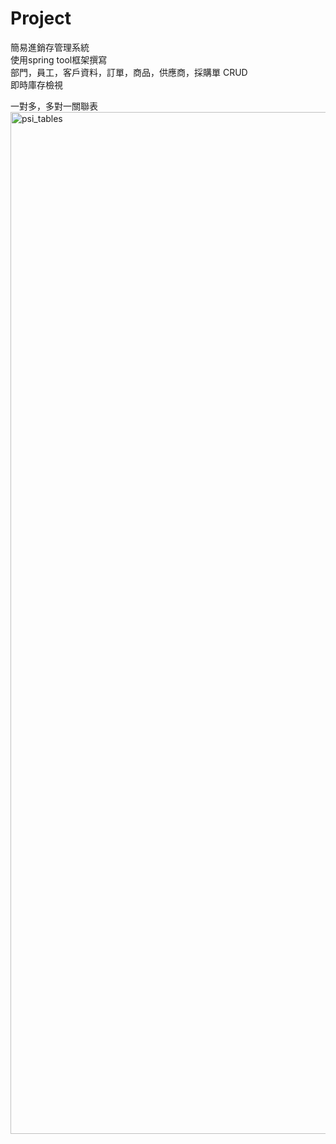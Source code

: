 # Project
簡易進銷存管理系統  
使用spring tool框架撰寫  
部門，員工，客戶資料，訂單，商品，供應商，採購單 CRUD  
即時庫存檢視  

一對多，多對一關聯表  
<img width="1635" alt="psi_tables" src="https://user-images.githubusercontent.com/102856042/167759737-048ca190-7b2e-4cfa-b066-543236e781e6.png">

